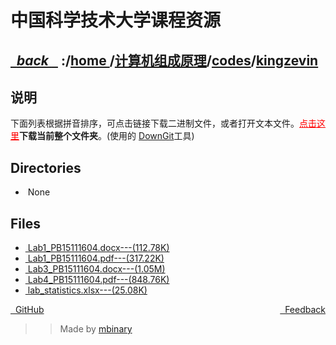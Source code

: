 
<!--
<head>
    <meta http-equiv="content-type" content="text/html; charset=utf-8">
    <title> 中国科学技术大学课程资源</title>
</head>
-->
# 中国科学技术大学课程资源

<div>
  <h2>
    <a href="../index.html">&nbsp;&nbsp;<i class="fa fa-level-up">back </i>&nbsp;&nbsp;</a>
    :/<a href="../../../index.html">home <i class="fa fa-home"></i></a>/<a href="../../index.html">计算机组成原理</a>/<a href="../index.html">codes</a>/<a href="index.html">kingzevin</a>
  </h2>
</div>

## 说明
下面列表根据拼音排序，可点击链接下载二进制文件，或者打开文本文件。<a href="http://downgit.zhoudaxiaa.com/#/home?url=https://github.com/USTC-Resource/USTC-Course/tree/master/计算机组成原理/codes/kingzevin" style="color:red">点击这里</a>**下载当前整个文件夹**。(使用的 [DownGit](downgit.zhoudaxiaa.com)工具)

## Directories
<ul><li><i class="fa fa-meh-o"></i>&nbsp;None</li></ul>

## Files
<ul><li><a href="https://raw.githubusercontent.com/USTC-Resource/USTC-Course/master/计算机组成原理/codes/kingzevin/Lab1_PB15111604.docx"><i class="fa fa-file-word-o"></i>&nbsp;Lab1_PB15111604.docx---(112.78K)</a></li>
<li><a href="https://raw.githubusercontent.com/USTC-Resource/USTC-Course/master/计算机组成原理/codes/kingzevin/Lab1_PB15111604.pdf"><i class="fa fa-file-pdf-o"></i>&nbsp;Lab1_PB15111604.pdf---(317.22K)</a></li>
<li><a href="https://raw.githubusercontent.com/USTC-Resource/USTC-Course/master/计算机组成原理/codes/kingzevin/Lab3_PB15111604.docx"><i class="fa fa-file-word-o"></i>&nbsp;Lab3_PB15111604.docx---(1.05M)</a></li>
<li><a href="https://raw.githubusercontent.com/USTC-Resource/USTC-Course/master/计算机组成原理/codes/kingzevin/Lab4_PB15111604.pdf"><i class="fa fa-file-pdf-o"></i>&nbsp;Lab4_PB15111604.pdf---(848.76K)</a></li>
<li><a href="https://raw.githubusercontent.com/USTC-Resource/USTC-Course/master/计算机组成原理/codes/kingzevin/lab_statistics.xlsx"><i class="fa fa-pencil-square-o"></i>&nbsp;lab_statistics.xlsx---(25.08K)</a></li></ul>

<div style="text-decration:underline;display:inline">
  <a href="https://github.com/USTC-Resource/USTC-Course.git" target="_blank" rel="external"><i class="fa fa-github"></i>&nbsp; GitHub</a>
  <a href="mailto:&#122;huheqin1@gmail?subject=反馈与建议" style="float:right" target="_blank" rel="external"><i class="fa fa-envelope"></i>&nbsp; Feedback</a>
</div>

>>Made by [mbinary](https://mbinary.xyz)


